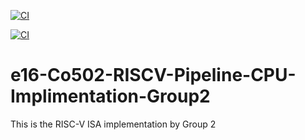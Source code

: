 [![CI](https://github.com/cepdnaclk/e16-co502-RISCV-Pipeline-CPU-Implimentation-Group2/actions/workflows/ALUtest.yml/badge.svg)](https://github.com/cepdnaclk/e16-co502-RISCV-Pipeline-CPU-Implimentation-Group2/actions/workflows/ALUtest.yml)

[![CI](https://github.com/cepdnaclk/e16-co502-RISCV-Pipeline-CPU-Implimentation-Group2/actions/workflows/ALUtest.yml/badge.svg)](https://github.com/cepdnaclk/e16-co502-RISCV-Pipeline-CPU-Implimentation-Group2/actions/workflows/ALUtest.yml)

# e16-Co502-RISCV-Pipeline-CPU-Implimentation-Group2


This is the RISC-V ISA implementation by Group 2
